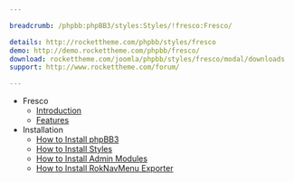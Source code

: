 ```yaml
---

breadcrumb: /phpbb:phpBB3/styles:Styles/!fresco:Fresco/

details: http://rockettheme.com/phpbb/styles/fresco
demo: http://demo.rockettheme.com/phpbb/fresco/
download: rockettheme.com/joomla/phpbb/styles/fresco/modal/downloads
support: http://www.rockettheme.com/forum/

---
```


* Fresco
	* [Introduction](INDEX.md#introduction)
	* [Features](INDEX.md#features)
* Installation
	* [How to Install phpBB3](../../start/install.md)
	* [How to Install Styles](../../start/styles.md)
	* [How to Install Admin Modules](../../start/styles.md#installing-administrative-modules)
	* [How to Install RokNavMenu Exporter](../../modules/roknavmenu.md)